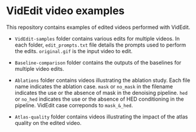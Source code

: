 # VidEdit video examples

This repository contains examples of edited videos performed with VidEdit. 

* `VidEdit-samples` folder contains various edits for multiple videos. In each folder, `edit_prompts.txt` file details the prompts used to perform the edits. `original.gif` is the input video to edit.

* `Baseline-comparison` folder contains the outputs of the baselines for multiple video edits.

* `Ablations` folder contains videos illustrating the ablation study. Each file name indicates the ablation case. `mask` or `no_mask` in the filename indicates the use or the absence of mask in the denoising pipeline. `hed` or `no_hed` indicates the use or the absence of HED conditioning in the pipeline. VidEdit case correponds to `mask_&_hed`.

* `Atlas-quality` folder contains videos illustrating the impact of the atlas quality on the edited video.
